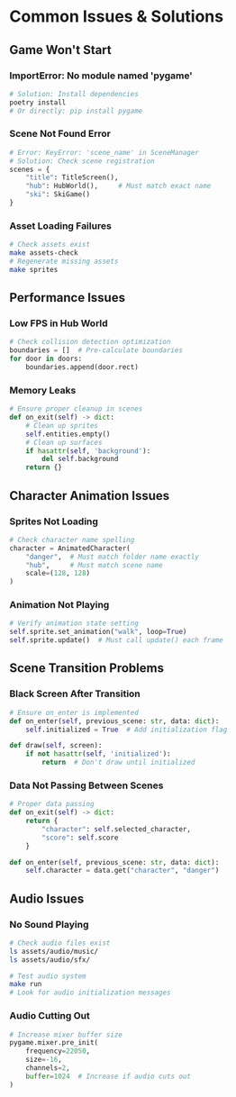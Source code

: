 # Common Issues & Solutions

## Game Won't Start

### ImportError: No module named 'pygame'
```bash
# Solution: Install dependencies
poetry install
# Or directly: pip install pygame
```

### Scene Not Found Error
```python
# Error: KeyError: 'scene_name' in SceneManager
# Solution: Check scene registration
scenes = {
    "title": TitleScreen(),
    "hub": HubWorld(),     # Must match exact name
    "ski": SkiGame()
}
```

### Asset Loading Failures
```bash
# Check assets exist
make assets-check
# Regenerate missing assets
make sprites
```

## Performance Issues

### Low FPS in Hub World
```python
# Check collision detection optimization
boundaries = []  # Pre-calculate boundaries
for door in doors:
    boundaries.append(door.rect)
```

### Memory Leaks
```python
# Ensure proper cleanup in scenes
def on_exit(self) -> dict:
    # Clean up sprites
    self.entities.empty()
    # Clean up surfaces
    if hasattr(self, 'background'):
        del self.background
    return {}
```

## Character Animation Issues

### Sprites Not Loading
```python
# Check character name spelling
character = AnimatedCharacter(
    "danger",  # Must match folder name exactly
    "hub",     # Must match scene name
    scale=(128, 128)
)
```

### Animation Not Playing
```python
# Verify animation state setting
self.sprite.set_animation("walk", loop=True)
self.sprite.update()  # Must call update() each frame
```

## Scene Transition Problems

### Black Screen After Transition
```python
# Ensure on_enter is implemented
def on_enter(self, previous_scene: str, data: dict):
    self.initialized = True  # Add initialization flag

def draw(self, screen):
    if not hasattr(self, 'initialized'):
        return  # Don't draw until initialized
```

### Data Not Passing Between Scenes
```python
# Proper data passing
def on_exit(self) -> dict:
    return {
        "character": self.selected_character,
        "score": self.score
    }

def on_enter(self, previous_scene: str, data: dict):
    self.character = data.get("character", "danger")
```

## Audio Issues

### No Sound Playing
```bash
# Check audio files exist
ls assets/audio/music/
ls assets/audio/sfx/

# Test audio system
make run
# Look for audio initialization messages
```

### Audio Cutting Out
```python
# Increase mixer buffer size
pygame.mixer.pre_init(
    frequency=22050,
    size=-16,
    channels=2,
    buffer=1024  # Increase if audio cuts out
)
```
